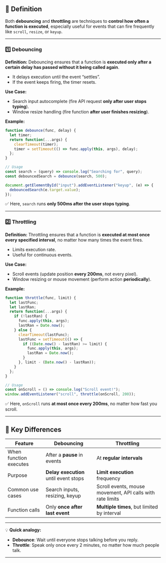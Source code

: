 ## 🔹 **Definition**

Both **debouncing** and **throttling** are techniques to **control how often a function is executed**, especially useful for events that can fire frequently like `scroll`, `resize`, or `keyup`.

---

### **1️⃣ Debouncing**

**Definition:**
Debouncing ensures that a function is **executed only after a certain delay has passed without it being called again**.

* It delays execution until the event “settles”.
* If the event keeps firing, the timer resets.

**Use Case:**

* Search input autocomplete (fire API request **only after user stops typing**).
* Window resize handling (fire function **after user finishes resizing**).

**Example:**

```js
function debounce(func, delay) {
  let timer;
  return function(...args) {
    clearTimeout(timer);
    timer = setTimeout(() => func.apply(this, args), delay);
  };
}

// Usage
const search = (query) => console.log("Searching for", query);
const debouncedSearch = debounce(search, 500);

document.getElementById("input").addEventListener("keyup", (e) => {
  debouncedSearch(e.target.value);
});
```

✅ Here, `search` runs **only 500ms after the user stops typing**.

---

### **2️⃣ Throttling**

**Definition:**
Throttling ensures that a function is **executed at most once every specified interval**, no matter how many times the event fires.

* Limits execution rate.
* Useful for continuous events.

**Use Case:**

* Scroll events (update position **every 200ms**, not every pixel).
* Window resizing or mouse movement (perform action **periodically**).

**Example:**

```js
function throttle(func, limit) {
  let lastFunc;
  let lastRan;
  return function(...args) {
    if (!lastRan) {
      func.apply(this, args);
      lastRan = Date.now();
    } else {
      clearTimeout(lastFunc);
      lastFunc = setTimeout(() => {
        if ((Date.now() - lastRan) >= limit) {
          func.apply(this, args);
          lastRan = Date.now();
        }
      }, limit - (Date.now() - lastRan));
    }
  };
}

// Usage
const onScroll = () => console.log("Scroll event!");
window.addEventListener("scroll", throttle(onScroll, 200));
```

✅ Here, `onScroll` runs **at most once every 200ms**, no matter how fast you scroll.

---

## 🔹 **Key Differences**

| Feature                | Debouncing                            | Throttling                                                |
| ---------------------- | ------------------------------------- | --------------------------------------------------------- |
| When function executes | After a **pause** in events           | At **regular intervals**                                  |
| Purpose                | **Delay execution** until event stops | **Limit execution** frequency                             |
| Common use cases       | Search inputs, resizing, keyup        | Scroll events, mouse movement, API calls with rate limits |
| Function calls         | Only **once after last event**        | **Multiple times**, but limited by interval               |

---

💡 **Quick analogy:**

* **Debounce**: Wait until everyone stops talking before you reply.
* **Throttle**: Speak only once every 2 minutes, no matter how much people talk.

---
